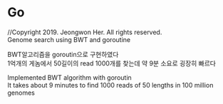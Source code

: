 # Go
//Copyright 2019.  Jeongwon Her.  All rights reserved.  
Genome search using BWT and goroutine

BWT알고리즘을 goroutin으로 구현하였다  
1억개의 게놈에서 50길이의 read 1000개를 찾는데 약 9분 소요로 굉장히 빠르다  

Implemented BWT algorithm with goroutin  
It takes about 9 minutes to find 1000 reads of 50 lengths in 100 million genomes
